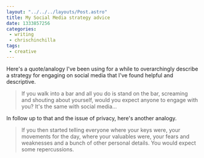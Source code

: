```yaml
---
layout: "../../../layouts/Post.astro"
title: My Social Media strategy advice
date: 1333857256
categories:
 - writing
 - chrischinchilla
tags:
 - creative
---
```


Here's a quote/analogy I've been using for a while to overarchingly describe a strategy for engaging on social media that I've found helpful and descriptive.

> If you walk into a bar and all you do is stand on the bar, screaming and shouting about yourself, would you expect anyone to engage with you? It's the same with social media…

In follow up to that and the issue of privacy, here's another analogy.

> If you then started telling everyone where your keys were, your movements for the day, where your valuables were, your fears and weaknesses and a bunch of other personal details. You would expect some repercussions.
